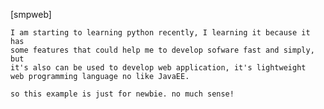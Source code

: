 [smpweb]

	I am starting to learning python recently, I learning it because it has
	some features that could help me to develop sofware fast and simply, but
	it's also can be used to develop web application, it's lightweight
	web programming language no like JavaEE.

	so this example is just for newbie. no much sense!
